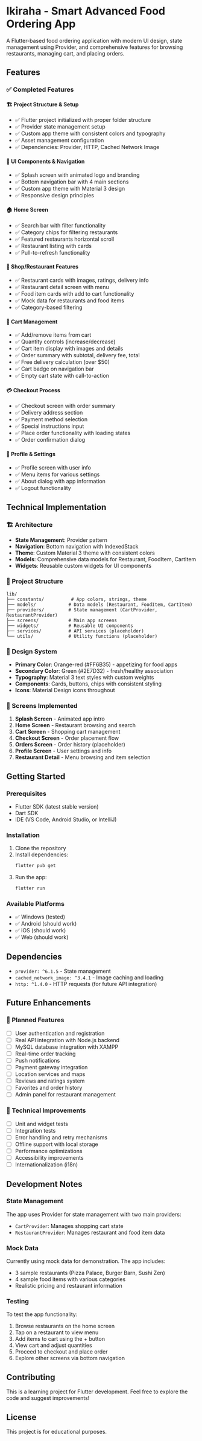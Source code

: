 # Ikiraha - Smart Advanced Food Ordering App

A Flutter-based food ordering application with modern UI design, state management using Provider, and comprehensive features for browsing restaurants, managing cart, and placing orders.

## Features

### ✅ Completed Features

#### 🏗️ Project Structure & Setup

- ✅ Flutter project initialized with proper folder structure
- ✅ Provider state management setup
- ✅ Custom app theme with consistent colors and typography
- ✅ Asset management configuration
- ✅ Dependencies: Provider, HTTP, Cached Network Image

#### 🎨 UI Components & Navigation

- ✅ Splash screen with animated logo and branding
- ✅ Bottom navigation bar with 4 main sections
- ✅ Custom app theme with Material 3 design
- ✅ Responsive design principles

#### 🏠 Home Screen

- ✅ Search bar with filter functionality
- ✅ Category chips for filtering restaurants
- ✅ Featured restaurants horizontal scroll
- ✅ Restaurant listing with cards
- ✅ Pull-to-refresh functionality

#### 🏪 Shop/Restaurant Features

- ✅ Restaurant cards with images, ratings, delivery info
- ✅ Restaurant detail screen with menu
- ✅ Food item cards with add to cart functionality
- ✅ Mock data for restaurants and food items
- ✅ Category-based filtering

#### 🛒 Cart Management

- ✅ Add/remove items from cart
- ✅ Quantity controls (increase/decrease)
- ✅ Cart item display with images and details
- ✅ Order summary with subtotal, delivery fee, total
- ✅ Free delivery calculation (over $50)
- ✅ Cart badge on navigation bar
- ✅ Empty cart state with call-to-action

#### 💳 Checkout Process

- ✅ Checkout screen with order summary
- ✅ Delivery address section
- ✅ Payment method selection
- ✅ Special instructions input
- ✅ Place order functionality with loading states
- ✅ Order confirmation dialog

#### 👤 Profile & Settings

- ✅ Profile screen with user info
- ✅ Menu items for various settings
- ✅ About dialog with app information
- ✅ Logout functionality

## Technical Implementation

### 🏗️ Architecture

- **State Management**: Provider pattern
- **Navigation**: Bottom navigation with IndexedStack
- **Theme**: Custom Material 3 theme with consistent colors
- **Models**: Comprehensive data models for Restaurant, FoodItem, CartItem
- **Widgets**: Reusable custom widgets for UI components

### 📁 Project Structure

```
lib/
├── constants/          # App colors, strings, theme
├── models/            # Data models (Restaurant, FoodItem, CartItem)
├── providers/         # State management (CartProvider, RestaurantProvider)
├── screens/           # Main app screens
├── widgets/           # Reusable UI components
├── services/          # API services (placeholder)
└── utils/             # Utility functions (placeholder)
```

### 🎨 Design System

- **Primary Color**: Orange-red (#FF6B35) - appetizing for food apps
- **Secondary Color**: Green (#2E7D32) - fresh/healthy association
- **Typography**: Material 3 text styles with custom weights
- **Components**: Cards, buttons, chips with consistent styling
- **Icons**: Material Design icons throughout

### 📱 Screens Implemented

1. **Splash Screen** - Animated app intro
2. **Home Screen** - Restaurant browsing and search
3. **Cart Screen** - Shopping cart management
4. **Checkout Screen** - Order placement flow
5. **Orders Screen** - Order history (placeholder)
6. **Profile Screen** - User settings and info
7. **Restaurant Detail** - Menu browsing and item selection

## Getting Started

### Prerequisites

- Flutter SDK (latest stable version)
- Dart SDK
- IDE (VS Code, Android Studio, or IntelliJ)

### Installation

1. Clone the repository
2. Install dependencies:
   ```bash
   flutter pub get
   ```
3. Run the app:
   ```bash
   flutter run
   ```

### Available Platforms

- ✅ Windows (tested)
- ✅ Android (should work)
- ✅ iOS (should work)
- ✅ Web (should work)

## Dependencies

- `provider: ^6.1.5` - State management
- `cached_network_image: ^3.4.1` - Image caching and loading
- `http: ^1.4.0` - HTTP requests (for future API integration)

## Future Enhancements

### 🚀 Planned Features

- [ ] User authentication and registration
- [ ] Real API integration with Node.js backend
- [ ] MySQL database integration with XAMPP
- [ ] Real-time order tracking
- [ ] Push notifications
- [ ] Payment gateway integration
- [ ] Location services and maps
- [ ] Reviews and ratings system
- [ ] Favorites and order history
- [ ] Admin panel for restaurant management

### 🔧 Technical Improvements

- [ ] Unit and widget tests
- [ ] Integration tests
- [ ] Error handling and retry mechanisms
- [ ] Offline support with local storage
- [ ] Performance optimizations
- [ ] Accessibility improvements
- [ ] Internationalization (i18n)

## Development Notes

### State Management

The app uses Provider for state management with two main providers:

- `CartProvider`: Manages shopping cart state
- `RestaurantProvider`: Manages restaurant and food item data

### Mock Data

Currently using mock data for demonstration. The app includes:

- 3 sample restaurants (Pizza Palace, Burger Barn, Sushi Zen)
- 4 sample food items with various categories
- Realistic pricing and restaurant information

### Testing

To test the app functionality:

1. Browse restaurants on the home screen
2. Tap on a restaurant to view menu
3. Add items to cart using the + button
4. View cart and adjust quantities
5. Proceed to checkout and place order
6. Explore other screens via bottom navigation

## Contributing

This is a learning project for Flutter development. Feel free to explore the code and suggest improvements!

## License

This project is for educational purposes.
